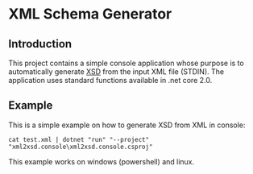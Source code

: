 # XML Schema Generator

## Introduction
This project contains a simple console application whose purpose is to automatically generate [XSD](https://en.wikipedia.org/wiki/XML_Schema_(W3C)) from the input XML file (STDIN). The application uses standard functions available in .net core 2.0.

## Example
This is a simple example on how to generate XSD from XML in console:
```console
cat test.xml | dotnet "run" "--project" "xml2xsd.console\xml2xsd.console.csproj"
```
This example works on windows (powershell) and linux.